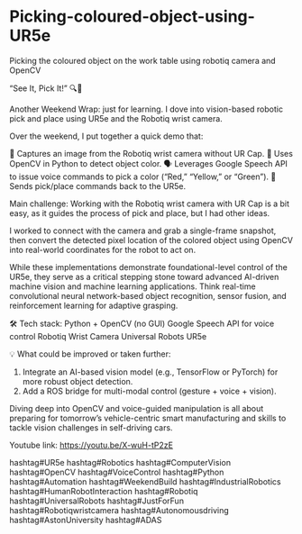 # Picking-coloured-object-using-UR5e
Picking the coloured object on the work table using robotiq camera and OpenCV

“See It, Pick It!” 🔍🤖

Another Weekend Wrap: just for learning. I dove into vision-based robotic pick and place using UR5e and the Robotiq wrist camera.

Over the weekend, I put together a quick demo that:

📸 Captures an image from the Robotiq wrist camera without UR Cap.
🎨 Uses OpenCV in Python to detect object color.
🗣️ Leverages Google Speech API to issue voice commands to pick a color (“Red,” “Yellow,” or “Green”).
🤖 Sends pick/place commands back to the UR5e.

Main challenge:
Working with the Robotiq wrist camera with UR Cap is a bit easy, as it guides the process of pick and place, but I had other ideas. 

I worked to connect with the camera and grab a single-frame snapshot, then convert the detected pixel location of the colored object using OpenCV into real-world coordinates for the robot to act on.

While these implementations demonstrate foundational-level control of the UR5e, they serve as a critical stepping stone toward advanced AI-driven machine vision and machine learning applications. Think real-time convolutional neural network⁠-based object recognition, sensor fusion, and reinforcement learning for adaptive grasping.

🛠️ Tech stack:
Python + OpenCV (no GUI)
Google Speech API for voice control
Robotiq Wrist Camera
Universal Robots UR5e

💡 What could be improved or taken further:

1. Integrate an AI-based vision model (e.g., TensorFlow or PyTorch) for more robust object detection.
2. Add a ROS bridge for multi-modal control (gesture + voice + vision).

Diving deep into OpenCV and voice-guided manipulation is all about preparing for tomorrow’s vehicle-centric smart manufacturing and skills to tackle vision challenges in self-driving cars.

Youtube link: https://youtu.be/X-wuH-tP2zE

hashtag#UR5e hashtag#Robotics hashtag#ComputerVision hashtag#OpenCV hashtag#VoiceControl hashtag#Python hashtag#Automation hashtag#WeekendBuild hashtag#IndustrialRobotics hashtag#HumanRobotInteraction hashtag#Robotiq hashtag#UniversalRobots hashtag#JustForFun hashtag#Robotiqwristcamera hashtag#Autonomousdriving hashtag#AstonUniversity hashtag#ADAS
